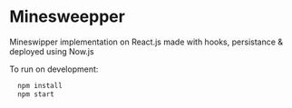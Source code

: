 # Minesweepper

Mineswipper implementation on React.js made with hooks, persistance & deployed using Now.js

To run on development:
```bash
  npm install
  npm start
```